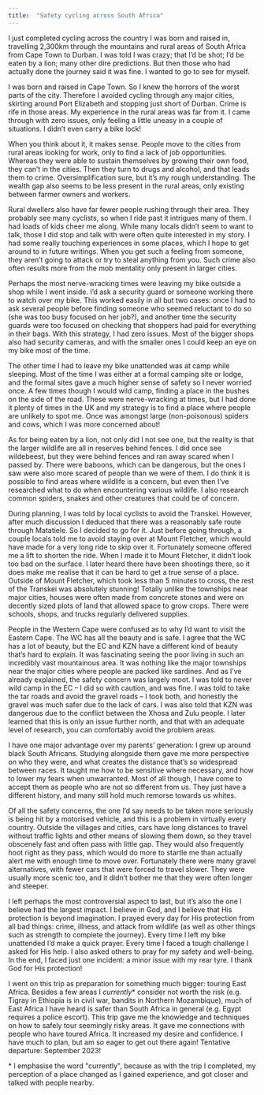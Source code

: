 ```yaml
---
title:  "Safety cycling across South Africa"
---
```


I just completed cycling across the country I was born and raised in, travelling 2,300km through the mountains and rural areas of South Africa from Cape Town to Durban. I was told I was crazy; that I’d be shot; I’d be eaten by a lion; many other dire predictions. But then those who had actually done the journey said it was fine. I wanted to go to see for myself.

I was born and raised in Cape Town. So I knew the horrors of the worst parts of the city. Therefore I avoided cycling through any major cities, skirting around Port Elizabeth and stopping just short of Durban. Crime is rife in those areas. My experience in the rural areas was far from it. I came through with zero issues, only feeling a little uneasy in a couple of situations. I didn’t even carry a bike lock!

When you think about it, it makes sense. People move to the cities from rural areas looking for work, only to find a lack of job opportunities. Whereas they were able to sustain themselves by growing their own food, they can’t in the cities. Then they turn to drugs and alcohol, and that leads them to crime. Oversimplification sure, but it’s my rough understanding. The wealth gap also seems to be less present in the rural areas, only existing between farmer owners and workers.

Rural dwellers also have far fewer people rushing through their area. They probably see many cyclists, so when I ride past it intrigues many of them. I had loads of kids cheer me along. While many locals didn’t seem to want to talk, those I did stop and talk with were often quite interested in my story. I had some really touching experiences in some places, which I hope to get around to in future writings. When you get such a feeling from someone, they aren’t going to attack or try to steal anything from you. Such crime also often results more from the mob mentality only present in larger cities.

Perhaps the most nerve-wracking times were leaving my bike outside a shop while I went inside. I’d ask a security guard or someone working there to watch over my bike. This worked easily in all but two cases: once I had to ask several people before finding someone who seemed reluctant to do so (she was too busy focused on her job?), and another time the security guards were too focused on checking that shoppers had paid for everything in their bags. With this strategy, I had zero issues. Most of the bigger shops also had security cameras, and with the smaller ones I could keep an eye on my bike most of the time.

The other time I had to leave my bike unattended was at camp while sleeping. Most of the time I was either at a formal camping site or lodge, and the formal sites gave a much higher sense of safety so I never worried once. A few times though I would wild camp, finding a place in the bushes on the side of the road. These were nerve-wracking at times, but I had done it plenty of times in the UK and my strategy is to find a place where people are unlikely to spot me. Once  was amongst large (non-poisonous) spiders and cows, which I was more concerned about!

As for being eaten by a lion, not only did I not see one, but the reality is that the larger wildlife are all in reserves behind fences. I did once see wildebeest, but they were behind fences and ran away scared when I passed by. There were baboons, which can be dangerous, but the ones I saw were also more scared of people than we were of them. I do think it is possible to find areas where wildlife is a concern, but even then I’ve researched what to do when encountering various wildlife. I also research common spiders, snakes and other creatures that could be of concern.

During planning, I was told by local cyclists to avoid the Transkei. However, after much discussion I deduced that there was a reasonably safe route through Matatiele. So I decided to go for it. Just before going through, a couple locals told me to avoid staying over at Mount Fletcher, which would have made for a very long ride to skip over it. Fortunately someone offered me a lift to shorten the ride. When I made it to Mount Fletcher, it didn’t look too bad on the surface. I later heard there have been shootings there, so it does make me realise that it can be hard to get a true sense of a place. Outside of Mount Fletcher, which took less than 5 minutes to cross, the rest of the Transkei was absolutely stunning! Totally unlike the townships near major cities, houses were often made from concrete stones and were on decently sized plots of land that allowed space to grow crops. There were schools, shops, and trucks regularly delivered supplies.

People in the Western Cape were confused as to why I’d want to visit the Eastern Cape. The WC has all the beauty and is safe. I agree that the WC has a lot of beauty, but the EC and KZN have a different kind of beauty that’s hard to explain. It was fascinating seeing the poor living in such an incredibly vast mountainous area. It was nothing like the major townships near the major cities where people are packed like sardines. And as I’ve already explained, the safety concern was largely moot. I was told to never wild camp in the EC – I did so with caution, and was fine. I was told to take the tar roads and avoid the gravel roads – I took both, and honestly the gravel was much safer due to the lack of cars. I was also told that KZN was dangerous due to the conflict between the Xhosa and Zulu people. I later learned that this is only an issue further north, and that with an adequate level of research, you can comfortably avoid the problem areas.

I have one major advantage over my parents’ generation: I grew up around black South Africans. Studying alongside them gave me more perspective on who they were, and what creates the distance that’s so widespread between races. It taught me how to be sensitive where necessary, and how to lower my fears when unwarranted. Most of all though, I have come to accept them as people who are not so different from us. They just have a different history, and many still hold much remorse towards us whites.

Of all the safety concerns, the one I’d say needs to be taken more seriously is being hit by a motorised vehicle, and this is a problem in virtually every country. Outside the villages and cities, cars have long distances to travel without traffic lights and other means of slowing them down, so they travel obscenely fast and often pass with little gap. They would also frequently hoot right as they pass, which would do more to startle me than actually alert me with enough time to move over. Fortunately there were many gravel alternatives, with fewer cars that were forced to travel slower. They were usually more scenic too, and it didn’t bother me that they were often longer and steeper.

I left perhaps the most controversial aspect to last, but it’s also the one I believe had the largest impact. I believe in God, and I believe that His protection is beyond imagination. I prayed every day for His protection from all bad things: crime, illness, and attack from wildlife (as well as other things such as strength to complete the journey). Every time I left my bike unattended I’d make a quick prayer. Every time I faced a tough challenge I asked for His help. I also asked others to pray for my safety and well-being. In the end, I faced just one incident: a minor issue with my rear tyre. I thank God for His protection!

I went on this trip as preparation for something much bigger: touring East Africa. Besides a few areas I <em>currently</em>\* consider not worth the risk (e.g. Tigray in Ethiopia is in civil war, bandits in Northern Mozambique), much of East Africa I have heard is safer than South Africa in general (e.g. Egypt requires a police escort). This trip gave me the knowledge and techniques on how to safely tour seemingly risky areas. It gave me connections with people who have toured Africa. It increased my desire and confidence. I have much to plan, but am so eager to get out there again! Tentative departure: September 2023!

\* I emphasise the word "currently", because as with the trip I completed, my perception of a place changed as I gained experience, and got closer and talked with people nearby.
